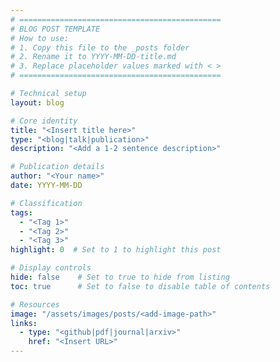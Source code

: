```yaml
---
# =============================================
# BLOG POST TEMPLATE
# How to use:
# 1. Copy this file to the _posts folder
# 2. Rename it to YYYY-MM-DD-title.md
# 3. Replace placeholder values marked with < >
# =============================================

# Technical setup
layout: blog

# Core identity 
title: "<Insert title here>"
type: "<blog|talk|publication>"
description: "<Add a 1-2 sentence description>"

# Publication details
author: "<Your name>"
date: YYYY-MM-DD

# Classification
tags:
  - "<Tag 1>"
  - "<Tag 2>"
  - "<Tag 3>"
highlight: 0  # Set to 1 to highlight this post

# Display controls
hide: false    # Set to true to hide from listing
toc: true      # Set to false to disable table of contents

# Resources
image: "/assets/images/posts/<add-image-path>"
links:
  - type: "<github|pdf|journal|arxiv>"
    href: "<Insert URL>"
---
```


<Add your content here>